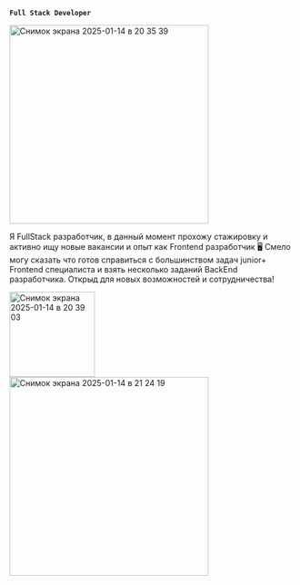 **`Full Stack Developer`**

<img width="350" alt="Снимок экрана 2025-01-14 в 20 35 39" src="https://github.com/user-attachments/assets/420372e0-46da-4076-9909-6b9eefe6fa92" />

<p>
	Я FullStack разработчик, в данный момент прохожу стажировку и активно ищу новые вакансии и опыт как Frontend разработчик 🖥️
	Смело могу сказать что готов справиться с большинством задач junior+ Frontend специалиста и взять несколько заданий BackEnd разработчика. Открыд для новых возможностей и сотрудничества!
</p>

<img width="150" alt="Снимок экрана 2025-01-14 в 20 39 03" src="https://github.com/user-attachments/assets/95247a7e-df51-4abc-adf6-6420fbcf76d4" />

<div>
	<img width="350" alt="Снимок экрана 2025-01-14 в 21 24 19" src="https://github.com/user-attachments/assets/6c4f2d65-35e3-4385-8186-2ea21b0accbf" />
	
</div>
